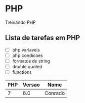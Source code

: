 # PHP
 Treinando PHP

## Lista de tarefas em PHP
- [ ] php variaveis
- [ ] php condicoes
- [ ] formatos de string
- [ ] double quoted
- [ ] functions

PHP | Versao | Nome
---|---|---
7| 8.0| Conrado
